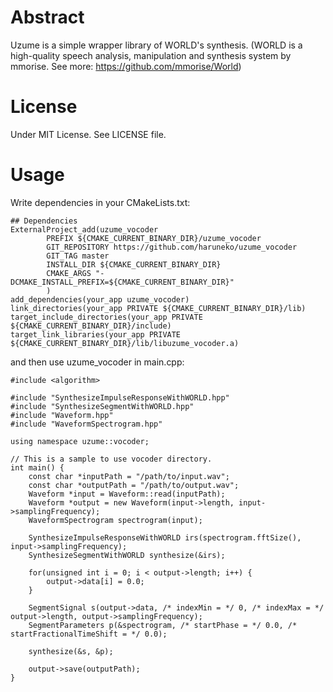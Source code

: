 # Abstract

Uzume is a simple wrapper library of WORLD's synthesis.
(WORLD is a high-quality speech analysis, manipulation and synthesis system by mmorise.
 See more: https://github.com/mmorise/World)

# License

Under MIT License. See LICENSE file.

# Usage

Write dependencies in your CMakeLists.txt:
```
## Dependencies
ExternalProject_add(uzume_vocoder
        PREFIX ${CMAKE_CURRENT_BINARY_DIR}/uzume_vocoder
        GIT_REPOSITORY https://github.com/haruneko/uzume_vocoder
        GIT_TAG master
        INSTALL_DIR ${CMAKE_CURRENT_BINARY_DIR}
        CMAKE_ARGS "-DCMAKE_INSTALL_PREFIX=${CMAKE_CURRENT_BINARY_DIR}"
        )
add_dependencies(your_app uzume_vocoder)
link_directories(your_app PRIVATE ${CMAKE_CURRENT_BINARY_DIR}/lib)
target_include_directories(your_app PRIVATE ${CMAKE_CURRENT_BINARY_DIR}/include)
target_link_libraries(your_app PRIVATE ${CMAKE_CURRENT_BINARY_DIR}/lib/libuzume_vocoder.a)
```

and then use uzume_vocoder in main.cpp:

```
#include <algorithm>

#include "SynthesizeImpulseResponseWithWORLD.hpp"
#include "SynthesizeSegmentWithWORLD.hpp"
#include "Waveform.hpp"
#include "WaveformSpectrogram.hpp"

using namespace uzume::vocoder;

// This is a sample to use vocoder directory.
int main() {
    const char *inputPath = "/path/to/input.wav";
    const char *outputPath = "/path/to/output.wav";
    Waveform *input = Waveform::read(inputPath);
    Waveform *output = new Waveform(input->length, input->samplingFrequency);
    WaveformSpectrogram spectrogram(input);

    SynthesizeImpulseResponseWithWORLD irs(spectrogram.fftSize(), input->samplingFrequency);
    SynthesizeSegmentWithWORLD synthesize(&irs);

    for(unsigned int i = 0; i < output->length; i++) {
        output->data[i] = 0.0;
    }

    SegmentSignal s(output->data, /* indexMin = */ 0, /* indexMax = */ output->length, output->samplingFrequency);
    SegmentParameters p(&spectrogram, /* startPhase = */ 0.0, /* startFractionalTimeShift = */ 0.0);

    synthesize(&s, &p);

    output->save(outputPath);
}
```
